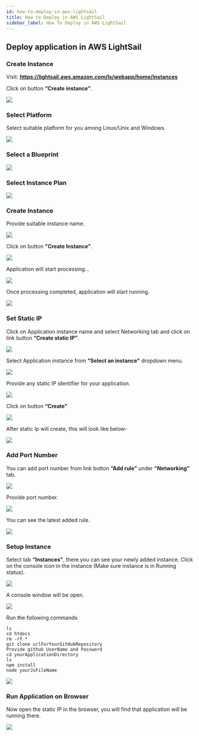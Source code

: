 ```yaml
---
id: how-to-deploy-in-aws-lightsail
title: How to Deploy in AWS LightSail
sidebar_label: How To Deploy in AWS LightSail
---
```


## Deploy application in AWS LightSail

### Create Instance

Visit: **<u><a href="https://lightsail.aws.amazon.com/ls/webapp/home/instances" target="_blank">https://lightsail.aws.amazon.com/ls/webapp/home/instances</a></u>**

Click on button **“Create instance”**.

![](../assets/deployToAwsLightsail/create-instance.png)

### Select Platform

Select suitable platform for you among Linux/Unix and Windows.

![](../assets/deployToAwsLightsail/select-platform.png)

### Select a Blueprint

![](../assets/deployToAwsLightsail/select-blueprint.png)

### Select Instance Plan

![](../assets/deployToAwsLightsail/select-instance-plan.png)

### Create Instance 

Provide suitable instance name.

![](../assets/deployToAwsLightsail/provide-instance-name.png)

Click on button **"Create Instance"**.

![](../assets/deployToAwsLightsail/create-instance.png)

Application will start processing...

![](../assets/deployToAwsLightsail/app-processing.png)

Once processing completed, application will start running.

![](../assets/deployToAwsLightsail/app-running.png)

### Set Static IP

Click on Application instance name and select Networking tab and click on link button **“Create static IP”**.

![](../assets/deployToAwsLightsail/app-network.png)

Select Application instance from **"Select an instance"** dropdown menu.

![](../assets/deployToAwsLightsail/app-attach-instance.png)

Provide any static IP identifier for your application.

![](../assets/deployToAwsLightsail/app-static-ip-identifier.png)

Click on button **“Create”**

![](../assets/deployToAwsLightsail/static-ip-create.png)

After static Ip will create, this will look like below-

![](../assets/deployToAwsLightsail/app-static-ip-attached.png)

### Add Port Number

You can add port number from link button **“Add rule”** under **“Networking”** tab.

![](../assets/deployToAwsLightsail/app-add-rule.png)

Provide port number.

![](../assets/deployToAwsLightsail/app-add-rule-1.png)

You can see the latest added rule.

![](../assets/deployToAwsLightsail/app-rule-list.png)

### Setup Instance

Select tab **“Instances”**, there you can see your newly added instance. Click on the console icon in the instance (Make sure instance is in Running status).

![](../assets/deployToAwsLightsail/app-instance.png)

A console window will be open.

![](../assets/deployToAwsLightsail/app-console-blank.png)

Run the following commands

    ls
    cd htdocs
    rm -rf *
    git clone urlForYourGitHubRepository
    Provide github UserName and Password
    cd yourApplicationDirectory
    ls
    npm install
    node yourJsFileName

![](../assets/deployToAwsLightsail/app-console-command.png)

### Run Application on Browser

Now open the static IP in the browser, you will find that application will be running there.

![](../assets/deployToAwsLightsail/app-web-browser.png)

